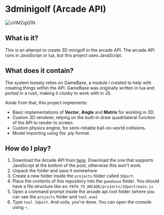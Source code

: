 # 3dminigolf (Arcade API)
![uVlMZqjQ1N](https://user-images.githubusercontent.com/2904567/140095138-c1e0cc0f-2a45-4835-ab58-bf6ab806577a.gif)

## What is it?
This is an attempt to create 3D minigolf in the arcade API. The arcade API runs in JavaScript or lua, but this project uses JavaScript.
## What does it contain?
The system loosely relies on GameBase, a module I created to help with creating things within the API. GameBase was originally written in lua and ported in a rush, making it clunky to work with in JS. 

Aside from that, this project implements:
- Basic implementations of **Vector**, **Angle** and **Matrix** for working in 3D.
- Custom 3D renderer, relying on the built-in draw quadrilateral function of the API to render to screen.
- Custom physics engine, for semi-reliable ball-on-world collisions. 
- Model importing using the _.ply_ format.
## How do I play?
1. Download the Arcade API from [here](https://forums.pixeltailgames.com/t/arcade-tool-for-people-who-want-to-mess-with-it/23715?u=botdan). Download the one that supports JavaScript at the bottom of the post, otherwise this won't work.
2. Unpack the folder and save it somewhere
3. Create a new folder inside the `projects` folder called `3dport`.
4. Place the contents of this repository into the `gamebase` folder. You should have a file structure like so: `PATH_TO_ARCADE/projects/3dport/main.js`
5. Open a command prompt inside the arcade api root folder (where you can see the `projects` folder and `tool.exe`)
6. Type `tool 3dport`.
And voila, you're done. You can open the console using `¬`.

